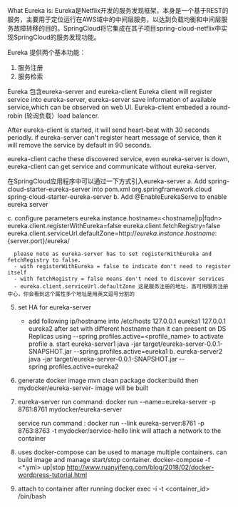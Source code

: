 What Eureka is:
Eureka是Netflix开发的服务发现框架，本身是一个基于REST的服务，主要用于定位运行在AWS域中的中间层服务，以达到负载均衡和中间层服务故障转移的目的。SpringCloud将它集成在其子项目spring-cloud-netflix中实现SpringCloud的服务发现功能。

Eureka 提供两个基本功能：
1. 服务注册
2. 服务检索

Eureka 包含eureka-server and eureka-client
Eureka client will register service into eureka-server, eureka-server save information of available service,which can be observed on web UI.
Eureka-client embeded a round-robin (轮询负载）load balancer. 

After eureka-client is started, it will send heart-beat with 30 seconds periodly. if eureka-server can't register heart message of service, then it will remove the service by default in 90 seconds.

eureka-client cache these discovered service, even eureka-server is down, eureka-client can get service and communicate without eureka-server. 

在SpringCloud应用程序中可以通过一下方式引入eureka-server
   a. Add spring-cloud-starter-eureka-server into pom.xml
   <dependency>
            <groupId>org.springframework.cloud</groupId>
            <artifactId>spring-cloud-starter-eureka-server</artifactId>
        </dependency>
   b. Add @EnableEurekaServe to enable eureka server
   
   c. configure parameters 
   	  eureka.instance.hostname=<hostname|ip|fqdn>
  	  eureka.client.registerWithEureka=false
  	  eureka.client.fetchRegistry=false
  	  eureka.client.serviceUrl.defaultZone=http://${eureka.instance.hostname}:${server.port}/eureka/
  	  
  	  please note as eureka-server has to set registerWithEureka and fetchRegistry to false. 
  	  - with registerWithEureka = false to indicate don't need to register itself
  	  - with fetchRegistry = false means don't need to discover services 
  	  - eureka.client.serviceUrl.defaultZone 这是服务注册的地址，高可用服务注册中心，你会看到这个属性多个地址是用英文逗号分割的

5. set HA for eureka-server
   - add following ip/hostname into /etc/hosts
   127.0.0.1 eureka1
   127.0.0.1 eureka2
   after set with different hostname than it can present on DS Replicas
   using --spring.profiles.active=<profile_name> to activate profile
   a. start eureka-server1
   	java -jar target/eureka-server-0.0.1-SNAPSHOT.jar --spring.profiles.active=eureka1
   b. eureka-server2
    java -jar target/eureka-server-0.0.1-SNAPSHOT.jar --spring.profiles.active=eureka2
    
6. generate docker image
   mvn clean package docker:build 
   then mydocker/eureka-server-<artifaictId> image will be built
7. eureka-server run command: 
docker run --name=eureka-server -p 8761:8761 mydocker/eureka-server

   service run command : docker run --link eureka-server:8761 -p 8763:8763 -t mydocker/service-hello
   link  will attach a network to the container  
 
 8. uses docker-compose can be used to manage multiple containers. 
 can build image and manage start/stop container.
    docker-compose -f <*.yml> up|stop
    http://www.ruanyifeng.com/blog/2018/02/docker-wordpress-tutorial.html
 
 9. attach to container after running
  docker exec -i -t <container_id> /bin/bash
   